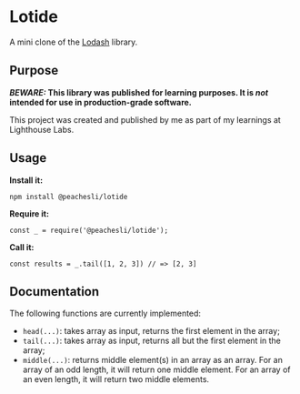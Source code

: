 # Lotide

A mini clone of the [Lodash](https://lodash.com) library.

## Purpose

**_BEWARE:_ This library was published for learning purposes. It is _not_ intended for use in production-grade software.**

This project was created and published by me as part of my learnings at Lighthouse Labs. 

## Usage

**Install it:**

`npm install @peachesli/lotide`

**Require it:**

`const _ = require('@peachesli/lotide');`

**Call it:**

`const results = _.tail([1, 2, 3]) // => [2, 3]`

## Documentation

The following functions are currently implemented:

* `head(...)`: takes array as input, returns the first element in the array;
* `tail(...)`: takes array as input, returns all but the first element in the array;
* `middle(...)`: returns middle element(s) in an array as an array. For an array of an odd length, it will return one middle element. For an array of an even length, it will return two middle elements. 